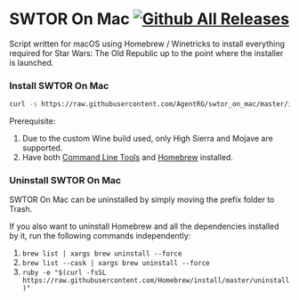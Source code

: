 # SWTOR On Mac [![Github All Releases](https://img.shields.io/github/downloads/agentrg/swtor_on_mac/total.svg)]()
Script written for macOS using Homebrew / Winetricks to install everything required for Star Wars: The Old Republic up to the point where the installer is launched.

### Install SWTOR On Mac
``` bash
curl -s https://raw.githubusercontent.com/AgentRG/swtor_on_mac/master/install.sh | bash
```
Prerequisite:
1. Due to the custom Wine build used, only High Sierra and Mojave are supported.
2. Have both [Command Line Tools](https://osxdaily.com/2014/02/12/install-command-line-tools-mac-os-x/ "How to Install Command Line Tools") and [Homebrew](https://github.com/Homebrew/install "Homebrew GitHub Page") installed.

### Uninstall SWTOR On Mac
SWTOR On Mac can be uninstalled by simply moving the prefix folder to Trash.

If you also want to uninstall Homebrew and all the dependencies installed by it, run the following commands independently:
1. ```brew list | xargs brew uninstall --force```
2. ```brew list --cask | xargs brew uninstall --force```
3. ```ruby -e "$(curl -fsSL https://raw.githubusercontent.com/Homebrew/install/master/uninstall)"```